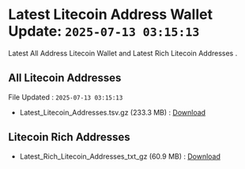 # Latest Litecoin Address Wallet Update: `2025-07-13 03:15:13`

Latest All Address Litecoin Wallet and Latest Rich Litecoin Addresses .

## All Litecoin Addresses

File Updated : `2025-07-13 03:15:13`

- Latest_Litecoin_Addresses.tsv.gz (233.3 MB) : [Download](https://github.com/Pymmdrza/Rich-Address-Wallet/releases/tag/Litecoin)

## Litecoin Rich Addresses

- Latest_Rich_Litecoin_Addresses_txt_gz (60.9 MB) : [Download](https://github.com/Pymmdrza/Rich-Address-Wallet/releases/tag/Litecoin)

